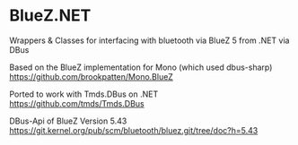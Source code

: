 # BlueZ.NET

Wrappers &amp; Classes for interfacing with bluetooth via BlueZ 5 from .NET via DBus

Based on the BlueZ implementation for Mono (which used dbus-sharp)
https://github.com/brookpatten/Mono.BlueZ

Ported to work with Tmds.DBus on .NET
https://github.com/tmds/Tmds.DBus

DBus-Api of BlueZ Version 5.43
https://git.kernel.org/pub/scm/bluetooth/bluez.git/tree/doc?h=5.43

